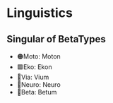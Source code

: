 # Linguistics

## Singular of BetaTypes

- 🟠<moto>Moto</moto>: Moton
- 🟩<eko>Eko</eko>: Ekon
- 🔻<via>Via</via>: Vium
- 💜<neuro>Neuro</neuro>: Neuro
- 🔷<beta>Beta</beta>: Betum